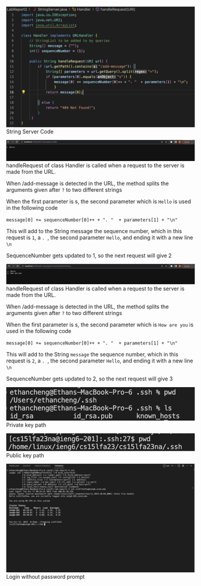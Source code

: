 ![Image](StringServerCode.png)
String Server Code

![Image](addMessage1.png)
handleRequest of class Handler is called when a request to the server is made from the URL.

When /add-message is detected in the URL, the method splits the arguments given after `?` to two different strings

When the first parameter is s, the second parameter which is `Hello` is used in the following code

`message[0] += sequenceNumber[0]++ + ". "  + parameters[1] + "\n"`

This will add to the String message the sequence number, which in this request is `1`, a `. `, the second parameter `Hello`, and ending it with a new line `\n`

SequenceNumber gets updated to 1, so the next request will give 2

![Image](addMessage2.png)
handleRequest of class Handler is called when a request to the server is made from the URL.

When /add-message is detected in the URL, the method splits the arguments given after `?` to two different strings

When the first parameter is s, the second parameter which is `How are you` is used in the following code

`message[0] += sequenceNumber[0]++ + ". "  + parameters[1] + "\n"`

This will add to the String `message` the sequence number, which in this request is `2`, a `. `, the second parameter `Hello`, and ending it with a new line `\n`

SequenceNumber gets updated to 2, so the next request will give 3

![Image](privateKey.png)
Private key path

![Image](publicKey.png)
Public key path

![Image](loginWithNoPassword.png)
Login without password prompt